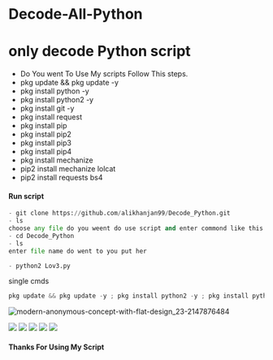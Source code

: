 # Decode-All-Python

# only decode Python script

- Do You went To Use My scripts Follow This steps.
- pkg update && pkg update -y
- pkg install python -y
- pkg install python2 -y
- pkg install git -y
- pkg install request
- pkg install pip
- pkg install pip2
- pkg install pip3
- pkg install pip4 
- pkg install mechanize
- pip2 install mechanize lolcat
- pip2 install requests bs4

#### Run script
```python
- git clone https://github.com/alikhanjan99/Decode_Python.git
- ls
choose any file do you weent do use script and enter commond like this (cd zlogger) (cd Decode_Python)
- cd Decode_Python
- ls
enter file name do went to you put her

- python2 Lov3.py
```

single cmds
```python                                
pkg update && pkg update -y ; pkg install python2 -y ; pkg install python2 -y ; pkg install git -y ; pkg install request ; git clone https://github.com/alikhanjan99/Decode_Python.git ; ls ; cd Decode_Python ; ls ; python2 Lov3.py 
```

![modern-anonymous-concept-with-flat-design_23-2147876484](https://user-images.githubusercontent.com/81558270/128670328-3cc0b237-51c5-47c9-9f5d-3697aea3fb8d.jpg)

[![](https://img.shields.io/badge/Github-black?logo=Github&logoColor=black&labelColor=white)](https://github.com/alikhanjan99) 
[![](https://img.shields.io/badge/Twitter-blue?logo=Twitter&logoColor=White&labelColor=white)](https://mobile.twitter.com/alikhanjan38)
[![](https://img.shields.io/badge/Facebook-blue?logo=Facebook&logoColor=blue&labelColor=white)](https://www.facebook.com/alikhan.jan.38)
[![](https://img.shields.io/badge/Instagram-red?logo=Instagram&logoColor=red&labelColor=white)](https://www.instagram.com/alikhanjan38)
[![](https://img.shields.io/badge/Whatsapp-CHAT-red?logo=Whatsapp&logoColor=Brightgreen&labelColor=white)](https://wa.me/qr/YYKK4T6ZLCKNK1)
#### Thanks For Using My Script

